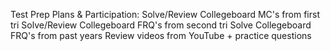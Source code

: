 Test Prep Plans & Participation:
Solve/Review Collegeboard MC's from first tri
Solve/Review Collegeboard FRQ's from second tri
Solve Collegeboard FRQ's from past years
Review videos from YouTube + practice questions
